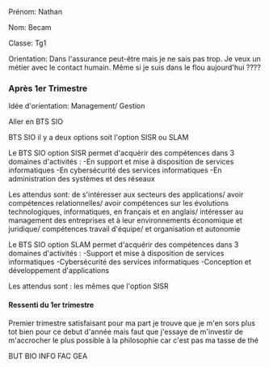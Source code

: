 Prénom: Nathan

Nom: Becam

Classe: Tg1

Orientation: Dans l'assurance peut-être mais je ne sais pas trop. Je veux un métier avec le contact humain. Même si je suis dans le flou aujourd'hui ????

### Après 1er Trimestre

Idée d'orientation: Management/ Gestion  

Aller en BTS SIO 

BTS SIO il y a deux options soit l'option SISR ou SLAM 


Le BTS SIO option SISR permet d'acquérir des compétences dans 3 domaines d'activités :
-En support et mise à disposition de services informatiques 
-En cybersécurité des services informatiques 
-En administration des systèmes et des réseaux

Les attendus sont:
 de s'intéresser aux secteurs des applications/ avoir compétences relationnelles/ avoir compétences sur les évolutions technologiques, informatiques, en français et en anglais/ intéresser au management des entreprises et à leur environnements économique et juridique/ compétences travail d'équipe/ et organisation et autonomie


Le BTS SIO option SLAM permet d'acquérir des compétences dans 3 domaines d'activités : 
-Support et mise à disposition de services informatiques
-Cybersécurité des services informatiques
-Conception et développement d'applications 

Les attendus sont :
les mêmes que l'option SISR



#### Ressenti du 1er trimestre
Premier trimestre satisfaisant pour ma part je trouve que je m'en sors plus tot bien pour ce debut d'année 
mais faut que j'essaye de m'investir de m'accrocher le plus possible à la philosophie car c'est pas ma tasse de thé


BUT 
BIO INFO FAC
GEA
